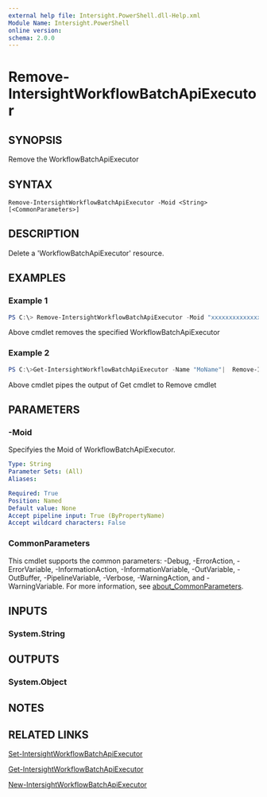 ```yaml
---
external help file: Intersight.PowerShell.dll-Help.xml
Module Name: Intersight.PowerShell
online version:
schema: 2.0.0
---
```


# Remove-IntersightWorkflowBatchApiExecutor

## SYNOPSIS
Remove the WorkflowBatchApiExecutor

## SYNTAX

```
Remove-IntersightWorkflowBatchApiExecutor -Moid <String> [<CommonParameters>]
```

## DESCRIPTION
Delete a &apos;WorkflowBatchApiExecutor&apos; resource.

## EXAMPLES

### Example 1
```powershell
PS C:\> Remove-IntersightWorkflowBatchApiExecutor -Moid "xxxxxxxxxxxxxxxxxxxxxxxxxxx"
```
Above cmdlet removes the specified WorkflowBatchApiExecutor 

### Example 2
```powershell
PS C:\>Get-IntersightWorkflowBatchApiExecutor -Name "MoName"|  Remove-IntersightWorkflowBatchApiExecutor
```
Above cmdlet pipes the output of Get cmdlet to Remove cmdlet

## PARAMETERS

### -Moid
Specifyies the Moid of WorkflowBatchApiExecutor.

```yaml
Type: String
Parameter Sets: (All)
Aliases:

Required: True
Position: Named
Default value: None
Accept pipeline input: True (ByPropertyName)
Accept wildcard characters: False
```

### CommonParameters
This cmdlet supports the common parameters: -Debug, -ErrorAction, -ErrorVariable, -InformationAction, -InformationVariable, -OutVariable, -OutBuffer, -PipelineVariable, -Verbose, -WarningAction, and -WarningVariable. For more information, see [about_CommonParameters](http://go.microsoft.com/fwlink/?LinkID=113216).

## INPUTS

### System.String

## OUTPUTS

### System.Object
## NOTES

## RELATED LINKS

[Set-IntersightWorkflowBatchApiExecutor](./Set-IntersightWorkflowBatchApiExecutor.md)

[Get-IntersightWorkflowBatchApiExecutor](./Get-IntersightWorkflowBatchApiExecutor.md)

[New-IntersightWorkflowBatchApiExecutor](./New-IntersightWorkflowBatchApiExecutor.md)

